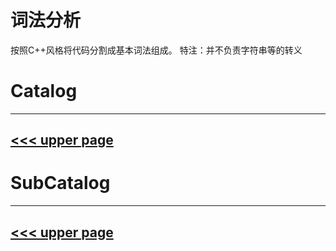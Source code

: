 # 词法分析

按照C++风格将代码分割成基本词法组成。
特注：并不负责字符串等的转义

# Catalog
---
[<<< upper page](../README.md)
---

# SubCatalog

---
[<<< upper page](../README.md)
---